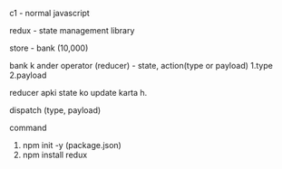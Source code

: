 c1 - normal javascript

redux - state management library

store - bank (10,000)

bank k ander operator (reducer) - state, action(type or payload) 
1.type 2.payload

reducer apki state ko update karta h.

dispatch (type, payload)

command
1. npm init -y      (package.json)
2. npm install redux